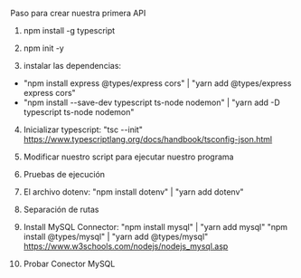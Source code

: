 Paso para crear nuestra primera API

1. npm install -g typescript

2. npm init -y

3. instalar las dependencias:

- "npm install express @types/express cors" | "yarn add @types/express express cors"
- "npm install --save-dev typescript ts-node nodemon" | "yarn add -D typescript ts-node nodemon"

4. Inicializar typescript: "tsc --init"
   https://www.typescriptlang.org/docs/handbook/tsconfig-json.html

5. Modificar nuestro script para ejecutar nuestro programa

6. Pruebas de ejecución

7. El archivo dotenv: "npm install dotenv" | "yarn add dotenv"

8. Separación de rutas

9. Install MySQL Connector:
   "npm install mysql" | "yarn add mysql"
   "npm install @types/mysql" | "yarn add @types/mysql"
   https://www.w3schools.com/nodejs/nodejs_mysql.asp

10. Probar Conector MySQL
